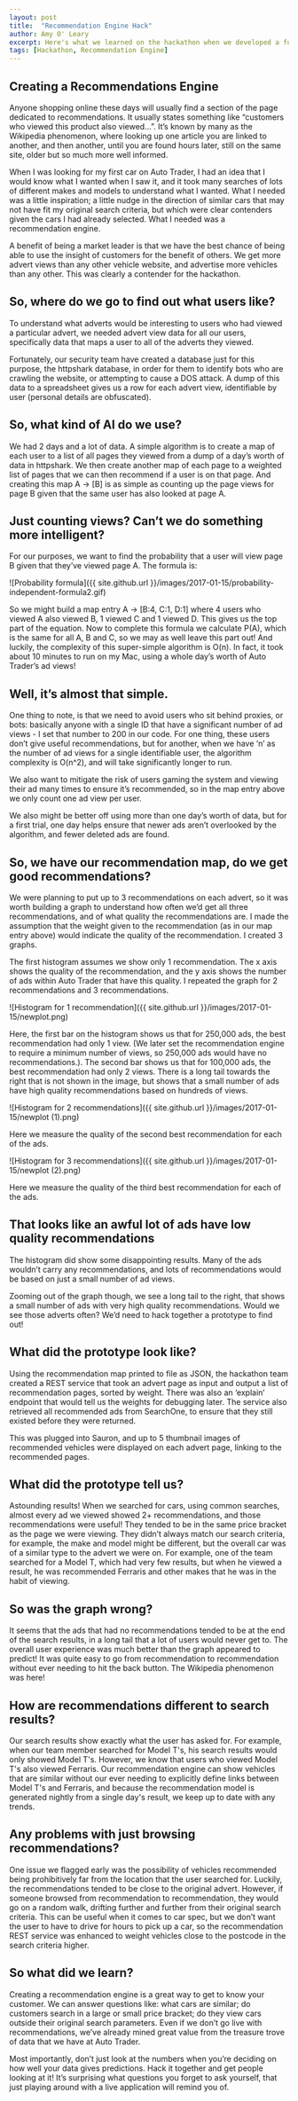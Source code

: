 ```yaml
---
layout: post
title:  "Recommendation Engine Hack"
author: Amy O' Leary
excerpt: Here's what we learned on the hackathon when we developed a fully functioning recommendation engine for vehicle adverts.
tags: [Hackathon, Recommendation Engine]
---
```



Creating a Recommendations Engine
-----------

Anyone shopping online these days will usually find a section of the page dedicated to recommendations. It usually states something like “customers who viewed this product also viewed…”. It’s known by many as the Wikipedia phenomenon, where looking up one article you are linked to another, and then another, until you are found hours later, still on the same site, older but so much more well informed.

When I was looking for my first car on Auto Trader, I had an idea that I would know what I wanted when I saw it, and it took many searches of lots of different makes and models to understand what I wanted. What I needed was a little inspiration; a little nudge in the direction of similar cars that may not have fit my original search criteria, but which were clear contenders given the cars I had already selected. What I needed was a recommendation engine.

A benefit of being a market leader is that we have the best chance of being able to use the insight of customers for the benefit of others. We get more advert views than any other vehicle website, and advertise more vehicles than any other. This was clearly a contender for the hackathon.



So, where do we go to find out what users like?
-----------

To understand what adverts would be interesting to users who had viewed a particular advert, we needed advert view data for all our users, specifically data that maps a user to all of the adverts they viewed.

Fortunately, our security team have created a database just for this purpose, the httpshark database, in order for them to identify bots who are crawling the website, or attempting to cause a DOS attack. A dump of this data to a spreadsheet gives us a row for each advert view, identifiable by user (personal details are obfuscated).


So, what kind of AI do we use?
-----------

We had 2 days and a lot of data. A simple algorithm is to create a map of each user to a list of all pages they viewed from a dump of a day’s worth of data in httpshark. We then create another map of each page to a weighted list of pages that we can then recommend if a user is on that page. And creating this map A -> [B] is as simple as counting up the page views for page B given that the same user has also looked at page A.


Just counting views? Can’t we do something more intelligent?
-----------

For our purposes, we want to find the probability that a user will view page B given that they’ve viewed page A. The formula is:

![Probability formula]({{ site.github.url }}/images/2017-01-15/probability-independent-formula2.gif)

So we might build a map entry A -> [B:4, C:1, D:1] where 4 users who viewed A also viewed B, 1 viewed C and 1 viewed D. This gives us the top part of the equation. Now to complete this formula we calculate P(A), which is the same for all A, B and C, so we may as well leave this part out! And luckily, the complexity of this super-simple algorithm is O(n). In fact, it took about 10 minutes to run on my Mac, using a whole day’s worth of Auto Trader’s ad views!


Well, it’s almost that simple.
-----------

One thing to note, is that we need to avoid users who sit behind proxies, or bots: basically anyone with a single ID that have a significant number of ad views - I set that number to 200 in our code. For one thing, these users don’t give useful recommendations, but for another, when we have ‘n’ as the number of ad views for a single identifiable user, the algorithm complexity is O(n^2), and will take significantly longer to run.

We also want to mitigate the risk of users gaming the system and viewing their ad many times to ensure it’s recommended, so in the map entry above we only count one ad view per user.

We also might be better off using more than one day’s worth of data, but for a first trial, one day helps ensure that newer ads aren’t overlooked by the algorithm, and fewer deleted ads are found.


So, we have our recommendation map, do we get good recommendations?
-------------

We were planning to put up to 3 recommendations on each advert, so it was worth building a graph to understand how often we’d get all three recommendations, and of what quality the recommendations are. I made the assumption that the weight given to the recommendation (as in our map entry above) would indicate the quality of the recommendation. I created 3 graphs.

 The first histogram assumes we show only 1 recommendation. The x axis shows the quality of the recommendation, and the y axis shows the number of ads within Auto Trader that have this quality. I repeated the graph for 2 recommendations and 3 recommendations.

![Histogram for 1 recommendation]({{ site.github.url }}/images/2017-01-15/newplot.png)

Here, the first bar on the histogram shows us that for 250,000 ads, the best recommendation had only 1 view. (We later set the recommendation engine to require a minimum number of views, so 250,000 ads would have no recommendations.). The second bar shows us that for 100,000 ads, the best recommendation had only 2 views. There is a long tail towards the right that is not shown in the image, but shows that a small number of ads have high quality recommendations based on hundreds of views. 

![Histogram for 2 recommendations]({{ site.github.url }}/images/2017-01-15/newplot (1).png)

Here we measure the quality of the second best recommendation for each of the ads.

![Histogram for 3 recommendations]({{ site.github.url }}/images/2017-01-15/newplot (2).png)

Here we measure the quality of the third best recommendation for each of the ads.


That looks like an awful lot of ads have low quality recommendations
-----------

The histogram did show some disappointing results. Many of the ads wouldn’t carry any recommendations, and lots of recommendations would be based on just a small number of ad views.

Zooming out of the graph though, we see a long tail to the right, that shows a small number of ads with very high quality recommendations. Would we see those adverts often? We’d need to hack together a prototype to find out!


What did the prototype look like? 
-----------

Using the recommendation map printed to file as JSON, the hackathon team created a REST service that took an advert page as input and output a list of recommendation pages, sorted by weight. There was also an ‘explain’ endpoint that would tell us the weights for debugging later. The service also retrieved all recommended ads from SearchOne, to ensure that they still existed before they were returned.

This was plugged into Sauron, and up to 5 thumbnail images of recommended vehicles were displayed on each advert page, linking to the recommended pages.


What did the prototype tell us?
-----------

Astounding results! When we searched for cars, using common searches, almost every ad we viewed showed 2+ recommendations, and those recommendations were useful! They tended to be in the same price bracket as the page we were viewing. They didn’t always match our search criteria, for example, the make and model might be different, but the overall car was of a similar type to the advert we were on. For example, one of the team searched for a Model T, which had very few results, but when he viewed a result, he was recommended Ferraris and other makes that he was in the habit of viewing.


So was the graph wrong?
-----------

It seems that the ads that had no recommendations tended to be at the end of the search results, in a long tail that a lot of users would never get to. The overall user experience was much better than the graph appeared to predict!
It was quite easy to go from recommendation to recommendation without ever needing to hit the back button. The Wikipedia phenomenon was here!


How are recommendations different to search results?
-----------

Our search results show exactly what the user has asked for. For example, when our team member searched for Model T's, his search results would only showed Model T's. However, we know that users who viewed Model T's also viewed Ferraris. Our recommendation engine can show vehicles that are similar without our ever needing to explicitly define links between Model T's and Ferraris, and because the recommendation model is generated nightly from a single day's result, we keep up to date with any trends.


Any problems with just browsing recommendations?
-----------

One issue we flagged early was the possibility of vehicles recommended being prohibitively far from the location that the user searched for. Luckily, the recommendations tended to be close to the original advert. However, if someone browsed from recommendation to recommendation, they would go on a random walk, drifting further and further from their original search criteria. This can be useful when it comes to car spec, but we don’t want the user to have to drive for hours to pick up a car, so the recommendation REST service was enhanced to weight vehicles close to the postcode in the search criteria higher.


So what did we learn?
-----------

Creating a recommendation engine is a great way to get to know your customer. We can answer questions like: what cars are similar; do customers search in a large or small price bracket; do they view cars outside their original search parameters. Even if we don’t go live with recommendations, we’ve already mined great value from the treasure trove of data that we have at Auto Trader.

Most importantly, don’t just look at the numbers when you’re deciding on how well your data gives predictions. Hack it together and get people looking at it! It’s surprising what questions you forget to ask yourself, that just playing around with a live application will remind you of.


